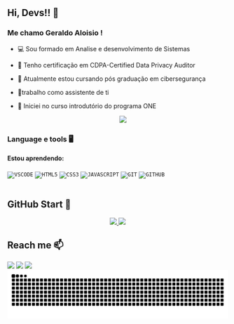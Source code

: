 ## Hi, Devs!! 👋
### Me chamo Geraldo Aloisio !
- 💻 Sou formado em Analise e desenvolvimento de Sistemas
- 🔐 Tenho certificação em CDPA-Certified Data Privacy Auditor
- 🔐 Atualmente estou cursando pós graduação em cibersegurança
- 🔧trabalho como assistente de ti
- 🚀 Iniciei no curso introdutório do programa ONE

  <p align="center">
  <img src="https://i.gifer.com/S0S.gif" width="350">
</p>
  
### Language e tools 🖥️ 
#### Estou aprendendo:
<code><img width="40px" src="https://cdn.jsdelivr.net/gh/devicons/devicon/icons/vscode/vscode-original.svg" title = "VSCODE"/></code>
<code><img width="40px" src="https://cdn.jsdelivr.net/gh/devicons/devicon/icons/html5/html5-original-wordmark.svg" title = "HTML5"/></code>
<code><img width="40px" src="https://cdn.jsdelivr.net/gh/devicons/devicon/icons/css3/css3-original-wordmark.svg" title = "CSS3"/></code>
<code><img width="40px" src="https://cdn.jsdelivr.net/gh/devicons/devicon/icons/javascript/javascript-original.svg" title = "JAVASCRIPT"/></code>
<code><img width="40px" src="https://cdn.jsdelivr.net/gh/devicons/devicon/icons/git/git-original.svg" title = "GIT"/></code>
<code><img width="40px" src="https://cdn.jsdelivr.net/gh/devicons/devicon/icons/github/github-original.svg" title = "GITHUB"/></code>
</br>
</br>

## GitHub Start 🚀
<p align="center">
<a href="https://github.com/AloisioKell">
  <img height="180em" src="https://github-readme-stats-eight-theta.vercel.app/api?username=AloisioKell&show_icons=true&theme=algolia&include_all_commits=true&count_private=true"/>
  <img height="180em" src="https://github-readme-stats-eight-theta.vercel.app/api/top-langs/?username=AloisioKell&layout=compact&langs_count=8&theme=algolia"/>
</a>
</p>

## Reach me 📫 
<div>
<a href="https://instagram.com/aloisio_kell" target="_blank"><img loading="lazy" src="https://img.shields.io/badge/-Instagram-%23E4405F?style=for-the-badge&logo=instagram&logoColor=white" target="_blank"></a>
<a href = "mailto:aloisiokle2@gmail.com"><img loading="lazy" src="https://img.shields.io/badge/Gmail-D14836?style=for-the-badge&logo=gmail&logoColor=white" target="_blank"></a>
<a href="https://www.linkedin.com/in/aloisiokell" target="_blank"><img loading="lazy" src="https://img.shields.io/badge/-LinkedIn-%230077B5?style=for-the-badge&logo=linkedin&logoColor=white" target="_blank"></a>   
</div>

<img src="https://raw.githubusercontent.com/Aloisiokell/Aloisiokell/output/snake.svg" alt="Snake animation" />

